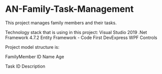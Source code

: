 # AN-Family-Task-Management
This project manages family members and their tasks.

Technology stack that is using in this project:
Visual Studio 2019
.Net Framework 4.7.2
Entity Framework - Code First
DevExpress WPF Controls

Project model structure is:

FamilyMember
ID
Name
Age

Task
ID
Description
